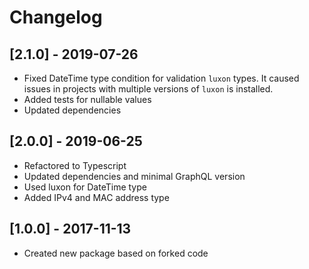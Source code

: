 # Changelog

## [2.1.0] - 2019-07-26
- Fixed DateTime type condition for validation `luxon` types. It caused issues in projects with multiple versions of `luxon` is installed.
- Added tests for nullable values
- Updated dependencies

## [2.0.0] - 2019-06-25
- Refactored to Typescript
- Updated dependencies and minimal GraphQL version
- Used luxon for DateTime type
- Added IPv4 and MAC address type

## [1.0.0] - 2017-11-13
- Created new package based on forked code
